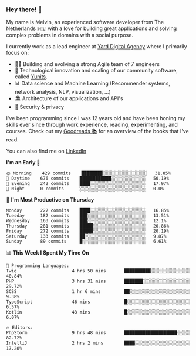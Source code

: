 ### Hey there! 👋

My name is Melvin, an experienced software developer from The Netherlands 🇳🇱 with a love for building great applications and solving complex problems in domains with a social purpose. 

I currently work as a lead engineer at [Yard Digital Agency](https://github.com/yardinternet) where I primarily focus on:

* 👏🏼 Building and evolving a strong Agile team of 7 engineers
* 🚀 Technological innovation and scaling of our community software, called [Yunits](https://www.yunits.com/).
* 📊 Data science and Machine Learning (Recommender systems, network analysis, NLP, visualization, ...)
* 🏛 Architecture of our applications and API's
* 🔐 Security & privacy

I've been programming since I was 12 years old and have been honing my skills ever since through work experience, reading, experimenting, and courses.
Check out my [Goodreads 📚](https://goodreads.com/melvinkoopmans) for an overview of the books that I've read. 

You can also find me on [LinkedIn](https://www.linkedin.com/in/melvinkoopmans)

<!--START_SECTION:waka-->
**I'm an Early 🐤** 

```text
🌞 Morning    429 commits    ████████░░░░░░░░░░░░░░░░░   31.85% 
🌆 Daytime    676 commits    ████████████░░░░░░░░░░░░░   50.19% 
🌃 Evening    242 commits    ████░░░░░░░░░░░░░░░░░░░░░   17.97% 
🌙 Night      0 commits      ░░░░░░░░░░░░░░░░░░░░░░░░░   0.0%

```
📅 **I'm Most Productive on Thursday** 

```text
Monday       227 commits    ████░░░░░░░░░░░░░░░░░░░░░   16.85% 
Tuesday      182 commits    ███░░░░░░░░░░░░░░░░░░░░░░   13.51% 
Wednesday    163 commits    ███░░░░░░░░░░░░░░░░░░░░░░   12.1% 
Thursday     281 commits    █████░░░░░░░░░░░░░░░░░░░░   20.86% 
Friday       272 commits    █████░░░░░░░░░░░░░░░░░░░░   20.19% 
Saturday     133 commits    ██░░░░░░░░░░░░░░░░░░░░░░░   9.87% 
Sunday       89 commits     █░░░░░░░░░░░░░░░░░░░░░░░░   6.61%

```


📊 **This Week I Spent My Time On** 

```text
💬 Programming Languages: 
Twig                     4 hrs 50 mins       ██████████░░░░░░░░░░░░░░░   40.84% 
PHP                      3 hrs 31 mins       ███████░░░░░░░░░░░░░░░░░░   29.72% 
SCSS                     1 hr 6 mins         ██░░░░░░░░░░░░░░░░░░░░░░░   9.38% 
TypeScript               46 mins             █░░░░░░░░░░░░░░░░░░░░░░░░   6.57% 
Kotlin                   43 mins             █░░░░░░░░░░░░░░░░░░░░░░░░   6.07%

🔥 Editors: 
PhpStorm                 9 hrs 48 mins       ████████████████████░░░░░   82.72% 
IntelliJ                 2 hrs 2 mins        ████░░░░░░░░░░░░░░░░░░░░░   17.28%

```


<!--END_SECTION:waka-->
